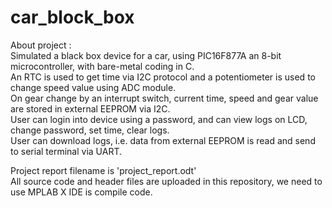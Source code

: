 # car_block_box

About project :  
Simulated a black box device for a car, using PIC16F877A an 8-bit microcontroller, with bare-metal coding in C.  
An RTC is used to get time via I2C protocol and a potentiometer is used to change speed value using ADC module.  
On gear change by an interrupt switch, current time, speed and gear value are stored in external EEPROM via I2C.  
User can login into device using a password, and can view logs on LCD, change password, set time, clear logs.  
User can download logs, i.e. data from external EEPROM is read and send to serial terminal via UART.  

Project report filename is  'project_report.odt'  
All source code and header files are uploaded in this repository, we need to use MPLAB X IDE is compile code.
